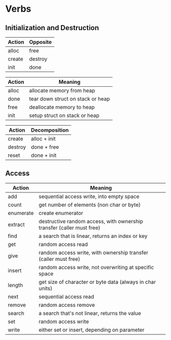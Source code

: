 # Verbs


## Initialization and Destruction

Action | Opposite
-------|----------
alloc  | free     
create | destroy  
init   | done     


Action | Meaning
-------|---------------
alloc  | allocate memory from heap
done   | tear down struct on stack or heap
free   | deallocate memory to heap
init   | setup struct on stack or heap


Action  | Decomposition
--------|---------------
create  | alloc + init     
destroy | done + free  
reset   | done + init   


## Access


Action    | Meaning
----------|---------------
add       | sequential access write, into empty space
count     | get number of elements (non char or byte)
enumerate | create enumerator
extract   | destructive random access, with ownership transfer (caller must free)
find      | a search that is linear, returns an index or key
get       | random access read
give      | random access write, with ownership transfer (caller must free)
insert    | random access write, not overwriting at specific space
length    | get size of character or byte data (always in char units)
next      | sequential access read
remove    | random access remove
search    | a search that's not linear, returns the value
set       | random access write 
write     | either set or insert, depending on parameter